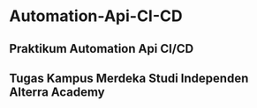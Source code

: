 # Automation-Api-CI-CD

## Praktikum Automation Api CI/CD
## Tugas Kampus Merdeka Studi Independen Alterra Academy
